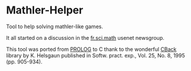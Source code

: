 # Mathler-Helper
Tool to help solving mathler-like games.

It all started on a discussion in the [fr.sci.math](http://news2web.pasdenom.info/article.php?id=28762&group=fr.sci.maths) usenet newsgroup.

This tool was ported from [PROLOG](https://pastebin.com/YV7xRsdg) to C thank to the wonderful [CBack](http://webhotel4.ruc.dk/~keld/research/CBACK/) library by K. Helsgaun published in Softw. pract. exp., Vol. 25, No. 8, 1995 (pp. 905-934).
